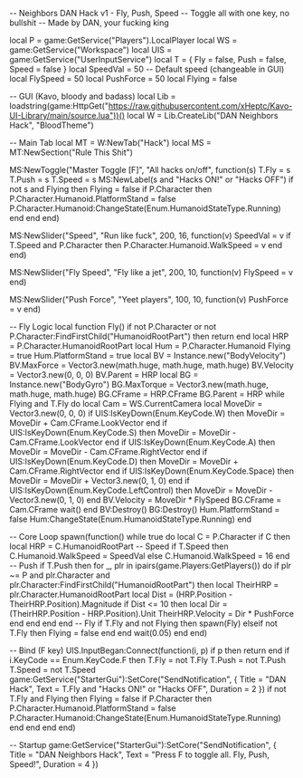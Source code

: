 -- Neighbors DAN Hack v1 - Fly, Push, Speed
-- Toggle all with one key, no bullshit
-- Made by DAN, your fucking king

local P = game:GetService("Players").LocalPlayer
local WS = game:GetService("Workspace")
local UIS = game:GetService("UserInputService")
local T = { Fly = false, Push = false, Speed = false }
local SpeedVal = 50 -- Default speed (changeable in GUI)
local FlySpeed = 50
local PushForce = 50
local Flying = false

-- GUI (Kavo, bloody and badass)
local Lib = loadstring(game:HttpGet("https://raw.githubusercontent.com/xHeptc/Kavo-UI-Library/main/source.lua"))()
local W = Lib.CreateLib("DAN Neighbors Hack", "BloodTheme")

-- Main Tab
local MT = W:NewTab("Hack")
local MS = MT:NewSection("Rule This Shit")

MS:NewToggle("Master Toggle [F]", "All hacks on/off", function(s)
    T.Fly = s
    T.Push = s
    T.Speed = s
    MS:NewLabel(s and "Hacks ON!" or "Hacks OFF")
    if not s and Flying then
        Flying = false
        if P.Character then
            P.Character.Humanoid.PlatformStand = false
            P.Character.Humanoid:ChangeState(Enum.HumanoidStateType.Running)
        end
    end
end)

MS:NewSlider("Speed", "Run like fuck", 200, 16, function(v)
    SpeedVal = v
    if T.Speed and P.Character then
        P.Character.Humanoid.WalkSpeed = v
    end
end)

MS:NewSlider("Fly Speed", "Fly like a jet", 200, 10, function(v)
    FlySpeed = v
end)

MS:NewSlider("Push Force", "Yeet players", 100, 10, function(v)
    PushForce = v
end)

-- Fly Logic
local function Fly()
    if not P.Character or not P.Character:FindFirstChild("HumanoidRootPart") then return end
    local HRP = P.Character.HumanoidRootPart
    local Hum = P.Character.Humanoid
    Flying = true
    Hum.PlatformStand = true
    local BV = Instance.new("BodyVelocity")
    BV.MaxForce = Vector3.new(math.huge, math.huge, math.huge)
    BV.Velocity = Vector3.new(0, 0, 0)
    BV.Parent = HRP
    local BG = Instance.new("BodyGyro")
    BG.MaxTorque = Vector3.new(math.huge, math.huge, math.huge)
    BG.CFrame = HRP.CFrame
    BG.Parent = HRP
    while Flying and T.Fly do
        local Cam = WS.CurrentCamera
        local MoveDir = Vector3.new(0, 0, 0)
        if UIS:IsKeyDown(Enum.KeyCode.W) then MoveDir = MoveDir + Cam.CFrame.LookVector end
        if UIS:IsKeyDown(Enum.KeyCode.S) then MoveDir = MoveDir - Cam.CFrame.LookVector end
        if UIS:IsKeyDown(Enum.KeyCode.A) then MoveDir = MoveDir - Cam.CFrame.RightVector end
        if UIS:IsKeyDown(Enum.KeyCode.D) then MoveDir = MoveDir + Cam.CFrame.RightVector end
        if UIS:IsKeyDown(Enum.KeyCode.Space) then MoveDir = MoveDir + Vector3.new(0, 1, 0) end
        if UIS:IsKeyDown(Enum.KeyCode.LeftControl) then MoveDir = MoveDir - Vector3.new(0, 1, 0) end
        BV.Velocity = MoveDir * FlySpeed
        BG.CFrame = Cam.CFrame
        wait()
    end
    BV:Destroy()
    BG:Destroy()
    Hum.PlatformStand = false
    Hum:ChangeState(Enum.HumanoidStateType.Running)
end

-- Core Loop
spawn(function()
    while true do
        local C = P.Character
        if C then
            local HRP = C.HumanoidRootPart
            -- Speed
            if T.Speed then
                C.Humanoid.WalkSpeed = SpeedVal
            else
                C.Humanoid.WalkSpeed = 16
            end
            -- Push
            if T.Push then
                for _, plr in ipairs(game.Players:GetPlayers()) do
                    if plr ~= P and plr.Character and plr.Character:FindFirstChild("HumanoidRootPart") then
                        local TheirHRP = plr.Character.HumanoidRootPart
                        local Dist = (HRP.Position - TheirHRP.Position).Magnitude
                        if Dist <= 10 then
                            local Dir = (TheirHRP.Position - HRP.Position).Unit
                            TheirHRP.Velocity = Dir * PushForce
                        end
                    end
                end
            end
            -- Fly
            if T.Fly and not Flying then
                spawn(Fly)
            elseif not T.Fly then
                Flying = false
            end
        end
        wait(0.05)
    end
end)

-- Bind (F key)
UIS.InputBegan:Connect(function(i, p)
    if p then return end
    if i.KeyCode == Enum.KeyCode.F then
        T.Fly = not T.Fly
        T.Push = not T.Push
        T.Speed = not T.Speed
        game:GetService("StarterGui"):SetCore("SendNotification", {
            Title = "DAN Hack",
            Text = T.Fly and "Hacks ON!" or "Hacks OFF",
            Duration = 2
        })
        if not T.Fly and Flying then
            Flying = false
            if P.Character then
                P.Character.Humanoid.PlatformStand = false
                P.Character.Humanoid:ChangeState(Enum.HumanoidStateType.Running)
            end
        end
    end
end)

-- Startup
game:GetService("StarterGui"):SetCore("SendNotification", {
    Title = "DAN Neighbors Hack",
    Text = "Press F to toggle all. Fly, Push, Speed!",
    Duration = 4
})
